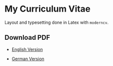 # My Curriculum Vitae

Layout and typesetting done in Latex with `moderncv`.

## Download PDF 

* [English Version](https://github.com/Dignifiedquire/curriculumvitae/raw/master/en/main.pdf)

* [German Version](https://github.com/Dignifiedquire/curriculumvitae/raw/master/de/main.pdf)
